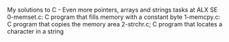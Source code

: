 My solutions to C - Even more pointers, arrays and strings tasks at ALX SE
0-memset.c: C program that fills memory with a constant byte
1-memcpy.c: C program that copies the memory area
2-strchr.c; C program that locates a character in a string
